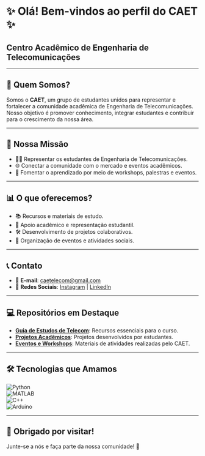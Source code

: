 # ✨ Olá! Bem-vindos ao perfil do **CAET** ✨  
## Centro Acadêmico de Engenharia de Telecomunicações  

---

## 📡 Quem Somos?  
Somos o **CAET**, um grupo de estudantes unidos para representar e fortalecer a comunidade acadêmica de Engenharia de Telecomunicações. Nosso objetivo é promover conhecimento, integrar estudantes e contribuir para o crescimento da nossa área.  

---

## 🎯 Nossa Missão  
- 🧑‍🎓 Representar os estudantes de Engenharia de Telecomunicações.  
- 🌐 Conectar a comunidade com o mercado e eventos acadêmicos.  
- 🚀 Fomentar o aprendizado por meio de workshops, palestras e eventos.  

---

## 📊 O que oferecemos?  
- 📚 Recursos e materiais de estudo.  
- 🤝 Apoio acadêmico e representação estudantil.  
- 🛠️ Desenvolvimento de projetos colaborativos.  
- 🎉 Organização de eventos e atividades sociais.  

---

## 📞 Contato  
- 📧 **E-mail**: [caetelecom@gmail.com](mailto:caet@example.com)  
- 📱 **Redes Sociais**: [Instagram](https://instagram.com/caetifce) | [LinkedIn](https://linkedin.com/caet)  

---

## 💻 Repositórios em Destaque  
- **[Guia de Estudos de Telecom](#)**: Recursos essenciais para o curso.  
- **[Projetos Acadêmicos](#)**: Projetos desenvolvidos por estudantes.  
- **[Eventos e Workshops](#)**: Materiais de atividades realizadas pelo CAET.  

---

## 🛠 Tecnologias que Amamos  
![Python](https://img.shields.io/badge/Python-blue?style=flat-square&logo=python&logoColor=white)  
![MATLAB](https://img.shields.io/badge/MATLAB-orange?style=flat-square&logo=mathworks&logoColor=white)  
![C++](https://img.shields.io/badge/C++-lightblue?style=flat-square&logo=cplusplus&logoColor=white)  
![Arduino](https://img.shields.io/badge/Arduino-teal?style=flat-square&logo=arduino&logoColor=white)  

---

## 🌟 **Obrigado por visitar!**  
Junte-se a nós e faça parte da nossa comunidade! 💙
